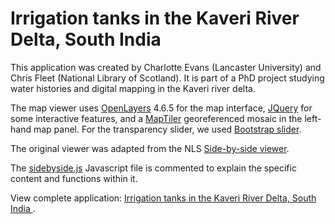 # Irrigation tanks in the Kaveri River Delta, South India

This application was created by Charlotte Evans (Lancaster University) and Chris Fleet (National Library of Scotland). It is part of a PhD project studying water histories and digital mapping in the Kaveri river delta.

The map viewer uses <a href="http://openlayers.org">OpenLayers</a> 4.6.5 for the map interface, <a href="https://jqueryui.com/">JQuery</a> for some interactive features, and a <a href="https://www.maptiler.com/desktop/">MapTiler</a> georeferenced mosaic in the left-hand map panel. For the transparency slider, we used <a href="https://github.com/seiyria/bootstrap-slider">Bootstrap slider</a>.

The original viewer was adapted from the NLS <a href="https://github.com/NationalLibraryOfScotland/SidebySideOL3">Side-by-side viewer</a>.


The <a href="https://github.com/NationalLibraryOfScotland/InnesJamaicaJournal/blob/main/scripts/index.js">sidebyside.js</a> Javascript file is commented to explain the specific content and functions within it.

View complete application: <a href="https://geo.nls.uk/maps/irrigation-tanks">Irrigation tanks in the Kaveri River Delta, South India
</a>.
